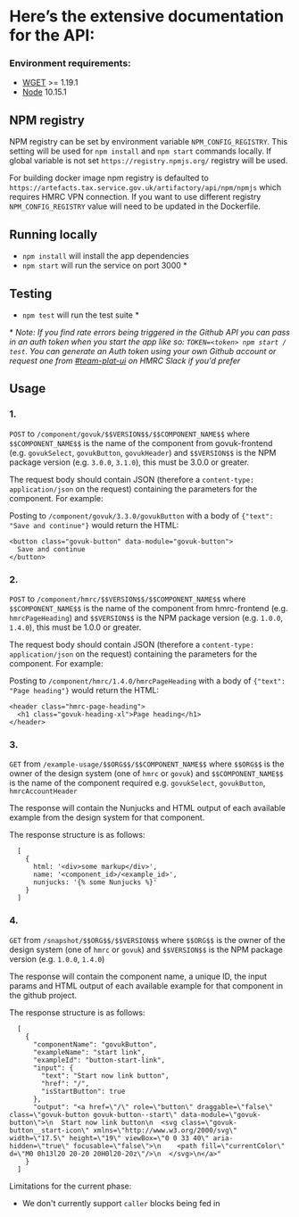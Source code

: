 # Here’s the extensive documentation for the API:

### Environment requirements:

* [WGET](http://gnuwin32.sourceforge.net/packages/wget.htm) >= 1.19.1
* [Node](https://nodejs.org/en/) 10.15.1


## NPM registry
NPM registry can be set by environment variable `NPM_CONFIG_REGISTRY`.
This setting will be used for `npm install` and `npm start` commands locally.
If global variable is not set `https://registry.npmjs.org/` registry will be used.

For building docker image npm registry is defaulted to `https://artefacts.tax.service.gov.uk/artifactory/api/npm/npmjs` which requires HMRC VPN connection.
If you want to use different registry `NPM_CONFIG_REGISTRY` value will need to be updated in the Dockerfile.


## Running locally

* `npm install` will install the app dependencies
* `npm start` will run the service on port 3000 *

## Testing

* `npm test` will run the test suite *

\* _Note: If you find rate errors being triggered in the Github API you can pass in an auth token when you start the app like so: `TOKEN=<token> npm start / test`. You can generate an Auth token using your own Github account or request one from [#team-plat-ui](https://hmrcdigital.slack.com/messages/CJMUM9AG3) on HMRC Slack if you'd prefer_

## Usage

### 1.

`POST` to `/component/govuk/$$VERSION$$/$$COMPONENT_NAME$$` where `$$COMPONENT_NAME$$` is the name of the component from govuk-frontend (e.g. `govukSelect`, `govukButton`, `govukHeader`) and `$$VERSION$$` is the NPM package version (e.g. `3.0.0`, `3.1.0`), this must be 3.0.0 or greater.

The request body should contain JSON (therefore a `content-type: application/json` on the request) containing the parameters for the component.  For example:

Posting to `/component/govuk/3.3.0/govukButton` with a body of `{"text": "Save and continue"}` would return the HTML:

```
<button class="govuk-button" data-module="govuk-button">
  Save and continue
</button>
```

### 2.

`POST` to `/component/hmrc/$$VERSION$$/$$COMPONENT_NAME$$` where `$$COMPONENT_NAME$$` is the name of the component from hmrc-frontend (e.g. `hmrcPageHeading`) and `$$VERSION$$` is the NPM package version (e.g. `1.0.0`, `1.4.0`), this must be 1.0.0 or greater.

The request body should contain JSON (therefore a `content-type: application/json` on the request) containing the parameters for the component.  For example:

Posting to `/component/hmrc/1.4.0/hmrcPageHeading` with a body of `{"text": "Page heading"}` would return the HTML:

```
<header class="hmrc-page-heading">
  <h1 class="govuk-heading-xl">Page heading</h1>
</header>
```

### 3.

`GET` from `/example-usage/$$ORG$$/$$COMPONENT_NAME$$` where `$$ORG$$` is the owner of the design system (one of `hmrc` or `govuk`) and `$$COMPONENT_NAME$$` is the name of the component required e.g. `govukSelect`, `govukButton`, `hmrcAccountHeader`

The response will contain the Nunjucks and HTML output of each available example from the design system for that component.

The response structure is as follows:

```
  [
    {
      html: '<div>some markup</div>',
      name: '<component_id>/<example_id>',
      nunjucks: '{% some Nunjucks %}'
    }
  ]
```

### 4.

`GET` from `/snapshot/$$ORG$$/$$VERSION$$` where `$$ORG$$` is the owner of the design system (one of `hmrc` or `govuk`) and `$$VERSION$$` is the NPM package version (e.g. `1.0.0`, `1.4.0`)

The response will contain the component name, a unique ID, the input params and HTML output of each available example for that component in the github project.

The response structure is as follows:

```
  [
    {
      "componentName": "govukButton",
      "exampleName": "start link",
      "exampleId": "button-start-link",
      "input": {
        "text": "Start now link button",
        "href": "/",
        "isStartButton": true
      },
      "output": "<a href=\"/\" role=\"button\" draggable=\"false\" class=\"govuk-button govuk-button--start\" data-module=\"govuk-button\">\n  Start now link button\n  <svg class=\"govuk-button__start-icon\" xmlns=\"http://www.w3.org/2000/svg\" width=\"17.5\" height=\"19\" viewBox=\"0 0 33 40\" aria-hidden=\"true\" focusable=\"false\">\n    <path fill=\"currentColor\" d=\"M0 0h13l20 20-20 20H0l20-20z\"/>\n  </svg>\n</a>"
    }
  ]
```

Limitations for the current phase:
 - We don't currently support `caller` blocks being fed in
